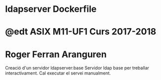 # ldapserver Dockerfile
# @edt ASIX M11-UF1 Curs 2017-2018
# Roger Ferran Aranguren

Creació d'un servidor ldapserver:base
Servidor ldap base per treballar interactivament.
Cal executar el servei manualment.

